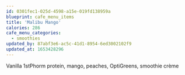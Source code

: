 ```yaml
---
id: 0301fec1-025d-4598-a15e-019fd138959a
blueprint: cafe_menu_items
title: 'Malibu Mango'
calories: 286
cafe_menu_categories:
  - smoothies
updated_by: 87abf3e6-ac5c-41d1-8954-6ed3002102f9
updated_at: 1653428296
---
```

Vanilla 1stPhorm protein, mango, peaches, OptiGreens, smoothie crème